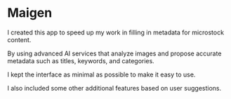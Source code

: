 # Maigen
I created this app to speed up my work in filling in metadata for microstock content.

By using advanced AI services that analyze images and propose accurate metadata such as titles, keywords, and categories. 

I kept the interface as minimal as possible to make it easy to use.

I also included some other additional features based on user suggestions.



